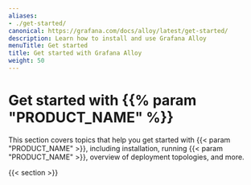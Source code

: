 ```yaml
---
aliases:
- ./get-started/
canonical: https://grafana.com/docs/alloy/latest/get-started/
description: Learn how to install and use Grafana Alloy
menuTitle: Get started
title: Get started with Grafana Alloy
weight: 50
---
```


# Get started with {{% param "PRODUCT_NAME" %}}

This section covers topics that help you get started with {{< param "PRODUCT_NAME" >}}, including installation, running {{< param "PRODUCT_NAME" >}}, overview of deployment topologies, and more.

{{< section >}}
